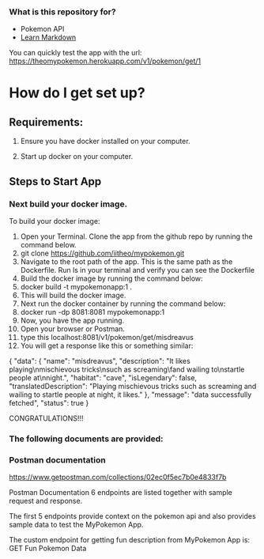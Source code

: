 ### What is this repository for? ###

* Pokemon API
* [Learn Markdown](https://bitbucket.org/tutorials/markdowndemo)

You can quickly test the app with the url:
https://theomypokemon.herokuapp.com/v1/pokemon/get/1

# How do I get set up? #
## Requirements: ##
1. Ensure you have docker installed on your computer.

2. Start up docker on your computer.

## Steps to Start App ##
### Next build your docker image. ###

To build your docker image:
1. Open your Terminal. Clone the app from the github repo by running the command below.
2. git clone https://github.com/iitheo/mypokemon.git
3. Navigate to the root path of the app. This is the same path as the Dockerfile. Run ls in your terminal and verify you can see the Dockerfile
4. Build the docker image by running the command below:
5. docker build -t mypokemonapp:1 .
6. This will build the docker image.
7. Next run the docker container by running the command below:
8. docker run -dp 8081:8081 mypokemonapp:1
9. Now, you have the app running.
10. Open your browser or Postman.
11. type this localhost:8081/v1/pokemon/get/misdreavus
12. You will get a response like this or something similar:

{
"data": {
"name": "misdreavus",
"description": "It likes playing\nmischievous tricks\nsuch as screaming\fand wailing to\nstartle people at\nnight.",
"habitat": "cave",
"isLegendary": false,
"translatedDescription": "Playing mischievous tricks such as screaming and wailing to startle people at night,  it likes."
},
"message": "data successfully fetched",
"status": true
}


CONGRATULATIONS!!!

### The following documents are provided: ###

### Postman documentation ###
https://www.getpostman.com/collections/02ec0f5ec7b0e4833f7b

Postman Documentation
6 endpoints are listed together with sample request and response.

The first 5 endpoints provide context on the pokemon api and also
provides sample data to test the MyPokemon App.

The custom endpoint for getting fun description from MyPokemon App is:
GET Fun Pokemon Data

